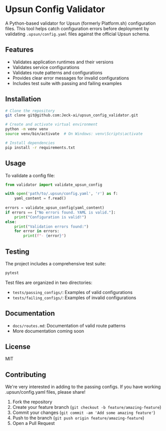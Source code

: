 # Upsun Config Validator

A Python-based validator for Upsun (formerly Platform.sh) configuration files. This tool helps catch configuration errors before deployment by validating `.upsun/config.yaml` files against the official Upsun schema.

## Features

- Validates application runtimes and their versions
- Validates service configurations
- Validates route patterns and configurations
- Provides clear error messages for invalid configurations
- Includes test suite with passing and failing examples

## Installation

```bash
# Clone the repository
git clone git@github.com:Jeck-ai/upsun_config_validator.git

# Create and activate virtual environment
python -m venv venv
source venv/bin/activate  # On Windows: venv\Scripts\activate

# Install dependencies
pip install -r requirements.txt
```

## Usage

To validate a config file:

```python
from validator import validate_upsun_config

with open('path/to/.upsun/config.yaml', 'r') as f:
    yaml_content = f.read()
    
errors = validate_upsun_config(yaml_content)
if errors == ["No errors found. YAML is valid."]:
    print("Configuration is valid!")
else:
    print("Validation errors found:")
    for error in errors:
        print(f"- {error}")
```

## Testing

The project includes a comprehensive test suite:

```bash
pytest
```

Test files are organized in two directories:
- `tests/passing_configs/`: Examples of valid configurations
- `tests/failing_configs/`: Examples of invalid configurations

## Documentation

- `docs/routes.md`: Documentation of valid route patterns
- More documentation coming soon

## License

MIT

## Contributing

We're very interested in adding to the passing configs. If you have working .upsun/config.yaml files, please share!

1. Fork the repository
2. Create your feature branch (`git checkout -b feature/amazing-feature`)
3. Commit your changes (`git commit -am 'Add some amazing feature'`)
4. Push to the branch (`git push origin feature/amazing-feature`)
5. Open a Pull Request
